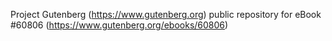 Project Gutenberg (https://www.gutenberg.org) public repository for eBook #60806 (https://www.gutenberg.org/ebooks/60806)
